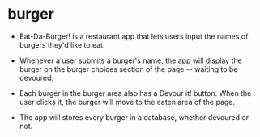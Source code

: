 # burger

* Eat-Da-Burger! is a restaurant app that lets users input the names of burgers they'd like to eat.

* Whenever a user submits a burger's name, the app will display the burger on the burger choices     section of the page -- waiting to be devoured.

* Each burger in the burger area also has a Devour it! button. When the user clicks it, the burger    will move to the eaten area of the page.

* The app will stores every burger in a database, whether devoured or not.